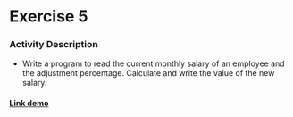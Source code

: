 # Exercise 5

### Activity Description
- Write a program to read the current monthly salary of an employee and the adjustment percentage. Calculate and write the value of the new salary.

#### [Link demo](https://replit.com/join/bbyydrxewv-gabrielstimamig)